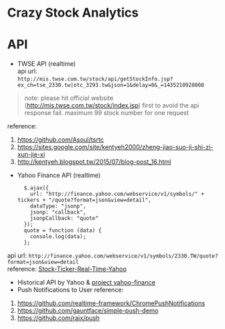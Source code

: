 # Crazy Stock Analytics

# API
+ TWSE API (realtime)  
 api url:   
 `http://mis.twse.com.tw/stock/api/getStockInfo.jsp?ex_ch=tse_2330.tw|otc_3293.tw&json=1&delay=0&_=1435210928008`  
> note: please hit official website (http://mis.twse.com.tw/stock/index.jsp) first to avoid the api response fail.
> maximum 99 stock number for one request

 reference:
 1. https://github.com/Asoul/tsrtc
 2. https://sites.google.com/site/kentyeh2000/zheng-jiao-suo-ji-shi-zi-xun-jie-xi
 3. http://kentyeh.blogspot.tw/2015/07/blog-post_16.html

+ Yahoo Finance API (realtime)   

        $.ajax({
          url: "http://finance.yahoo.com/webservice/v1/symbols/" + tickers + "/quote?format=json&view=detail",
          dataType: "jsonp",
          jsonp: "callback",
          jsonpCallback: "quote"
        });
        quote = function (data) {
          console.log(data);
        };
api url: `http://finance.yahoo.com/webservice/v1/symbols/2330.TW/quote?format=json&view=detail`  
reference: [Stock-Ticker-Real-Time-Yahoo](https://github.com/ovnisoftware/Stock-Ticker-Real-Time-Yahoo/)

+ Historical API by Yahoo & [project yahoo-finance](https://github.com/pilwon/node-yahoo-finance)
+ Push Notifications to User
reference:  
 1. https://github.com/realtime-framework/ChromePushNotifications
 2. https://github.com/gauntface/simple-push-demo
 3. https://github.com/raix/push
